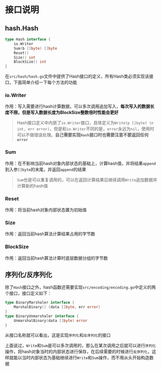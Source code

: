 # 接口说明

## hash.Hash

```go
type Hash interface {
    io.Writer
    Sum(b []byte) []byte
    Reset()
    Size() int
    BlockSize() int
}
```

在`src/hash/hash.go`文件中提供了Hash接口的定义，所有Hash类必须实现该接口，下面简单介绍一下每个方法的功能

### io.Writer

作用：写入需要进行hash计算数据，可以多次调用追加写入，**每次写入的数据长度不限，但是写入数据长度为BlockSize整数倍时性能会更好**

> Hash接口定义中内嵌了`io.Writer`接口，具体定义为`Write(p []byte) (n int, err error)`，但是和`io.Writer`不同的是，`error`永远为`nil`，使用时可以不做错误处理。**自己需要实现`Hash`接口时也需要注意不要返回任何`error`**

### Sum

作用：在不影响当前hash对象内部状态的基础上，计算hash值，并将结果`append`到入参`[]byte`的末尾，并返回`append`的结果

> `Sum`也是可以重复调用的，可以在返回计算结果后继续调用`Write`追加数据并计算新的hash值

### Reset

作用：将当前hash对象内部状态置为初始值

### Size

作用：返回当前hash算法计算结果占用的字节数

### BlockSize

作用：返回当前hash算法计算时底层数据分组的字节数

## 序列化/反序列化

除了`Hash`接口之外，hash函数还需要实现`src/encoding/encoding.go`中定义的两个接口，接口定义如下：

```go
type BinaryMarshaler interface {
    MarshalBinary() (data []byte, err error)
}
type BinaryUnmarshaler interface {
    UnmarshalBinary(data []byte) error
}
```

从接口名称就可以看出，这是实现`序列化`和`反序列化`的接口

上面说过，`Write`和`Sum`是可以多次调用的，那么在某次调用之后就可以进行`序列化`操作，将hash对象当时的内部状态进行保存，在后续需要的时候进行`反序列化`，这样就能以当时内部状态为基础继续进行`Write`和`Sum`操作，而不用从头开始构造数据


